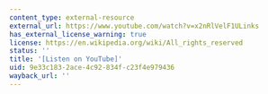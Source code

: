 ```yaml
---
content_type: external-resource
external_url: https://www.youtube.com/watch?v=x2nRlVelF1ULinks
has_external_license_warning: true
license: https://en.wikipedia.org/wiki/All_rights_reserved
status: ''
title: '[Listen on YouTube]'
uid: 9e33c183-2ace-4c92-834f-c23f4e979436
wayback_url: ''
---
```

